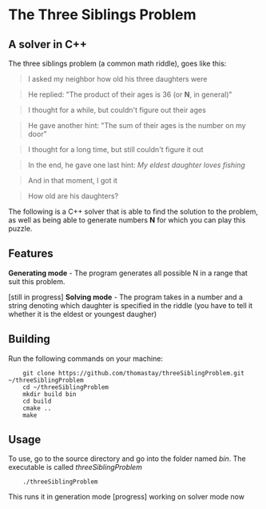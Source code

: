 # The Three Siblings Problem
## A solver in C++

The three siblings problem (a common math riddle), goes like this:
> I asked my neighbor how old his three daughters were

> He replied: "The product of their ages is 36 (or **N**, in general)"

> I thought for a while, but couldn't figure out their ages

> He gave another hint: "The sum of their ages is the number on my door"

> I thought for a long time, but still couldn't figure it out

> In the end, he gave one last hint: *My eldest daughter loves fishing*

> And in that moment, I got it

> How old are his daughters?

The following is a C++ solver that is able to find the solution to the problem, as well as being able to generate numbers **N** for which you can play this puzzle.

## Features
**Generating mode** - The program generates all possible N in a range that suit this problem.

[still in progress] **Solving mode** - The program takes in a number and a string denoting which daughter is specified in the riddle (you have to tell it whether it is the eldest or youngest daugher)

## Building
Run the following commands on your machine:
```
    git clone https://github.com/thomastay/threeSiblingProblem.git ~/threeSiblingProblem
    cd ~/threeSiblingProblem
    mkdir build bin
    cd build
    cmake ..
    make
```

## Usage
To use, go to the source directory and go into the folder named *bin*. The executable is called *threeSiblingProblem*
```
    ./threeSiblingProblem
```
This runs it in generation mode
[progress] working on solver mode now
